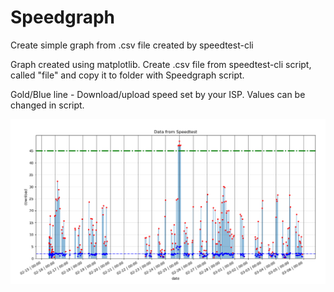 # Speedgraph
Create simple graph from .csv file created by speedtest-cli

Graph created using matplotlib.
Create .csv file from speedtest-cli script, called "file" and copy it to folder with Speedgraph script.

Gold/Blue line - Download/upload speed set by your ISP. Values can be changed in script.

![alt text](https://github.com/shadowplay7/Speedgraph/blob/master/PythonTest/example.PNG)

